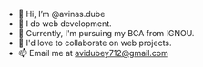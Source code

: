 - 👋 Hi, I’m @avinas.dube
- 👀 I do web development.
- 🌱 Currently, I'm pursuing my BCA from IGNOU.
- 💞️ I'd love to collaborate on web projects.
- 📫 Email me at avidubey712@gmail.com

<!---
avinas.dube/avinas.dube is a ✨ special ✨ repository because its `README.md` (this file) appears on your GitHub profile.
You can click the Preview link to take a look at your changes.
--->
